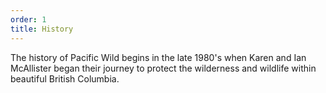 ```yaml
---
order: 1
title: History
---
```


The history of Pacific Wild begins in the late 1980's when Karen and Ian McAllister began their journey to protect the wilderness and wildlife within beautiful British Columbia.
